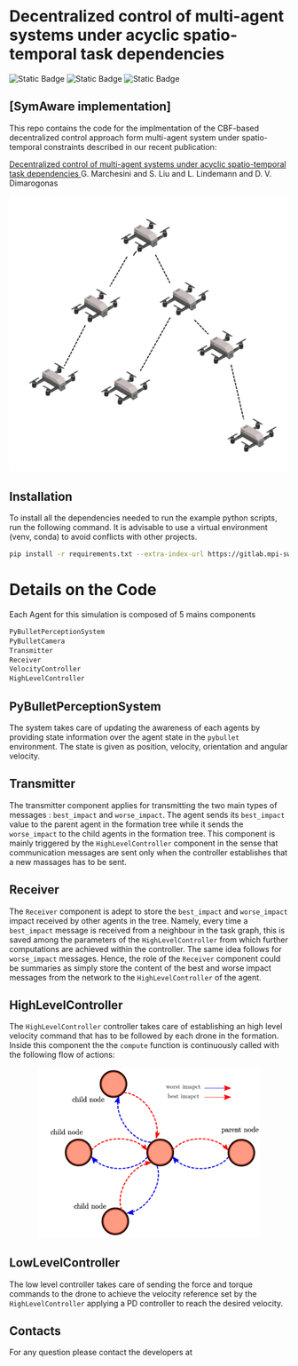 # Decentralized control of multi-agent systems under acyclic spatio-temporal task dependencies 
![Static Badge](https://img.shields.io/badge/symaware-EU-orange?style=flat) ![Static Badge](https://img.shields.io/badge/KTH-DHSG-blue?style=flat) ![Static Badge](https://img.shields.io/badge/KTH-DHSG-blue?style=flat)

## [SymAware implementation]

This repo contains the code for the implmentation of the CBF-based decentralized control approach form multi-agent system under spatio-temporal constraints described in our recent publication:

[Decentralized control of multi-agent systems under acyclic spatio-temporal task dependencies ](https://arxiv.org/abs/2409.05106) G. Marchesini and S. Liu and L. Lindemann and D. V. Dimarogonas

<div align="center">
	<img src="assets/treegraph.svg">
</div>


## Installation

To install all the dependencies needed to run the example python scripts, run the following command.
It is advisable to use a virtual environment (venv, conda) to avoid conflicts with other projects.

```bash
pip install -r requirements.txt --extra-index-url https://gitlab.mpi-sws.org/api/v4/projects/2668/packages/pypi/simple
```

# Details on the Code 

Each Agent for this simulation is composed of 5 mains components 

```python
PyBulletPerceptionSystem
PyBulletCamera
Transmitter
Receiver
VelocityController
HighLevelController
```


## PyBulletPerceptionSystem
The system takes care of updating the awareness of each agents by providing state information over the agent state in the `pybullet` environment. The state is given as position, velocity, orientation and angular velocity.

## Transmitter
The transmitter component applies for transmitting the two main types of messages : `best_impact` and `worse_impact`. The agent sends its `best_impact` value to the parent agent in the formation tree while it sends the `worse_impact` to the child agents in the formation tree. This component is mainly triggered by the `HighLevelController` component in the sense that communication messages are sent only when the controller establishes that a new massages has to be sent.

## Receiver
The `Receiver` component is adept to store the `best_impact` and `worse_impact` impact received by other agents in the tree. Namely, every time a `best_impact` message is received from a neighbour in the task graph, this is saved among the parameters of the `HighLevelController` from which further computations are achieved within the controller. The same idea follows for `worse_impact` messages. Hence, the role of the `Receiver` component could be summaries as simply store the content of the best and worse impact messages from the network to the `HighLevelController` of the agent. 

## HighLevelController

The `HighLevelController` controller takes care of establishing an high level velocity command that has to be followed by each drone in the formation. Inside this component the the `compute` function is continuously called with the following flow of actions:


<div align="center">
	<img src="assets/tree_impacts.svg" width="400">
</div>

## LowLevelController
The low level controller takes care of sending the force and torque commands to the drone to achieve the velocity reference set by the `HighLevelController` applying a PD controller to reach the desired velocity.

## Contacts
For any question please contact the developers at 